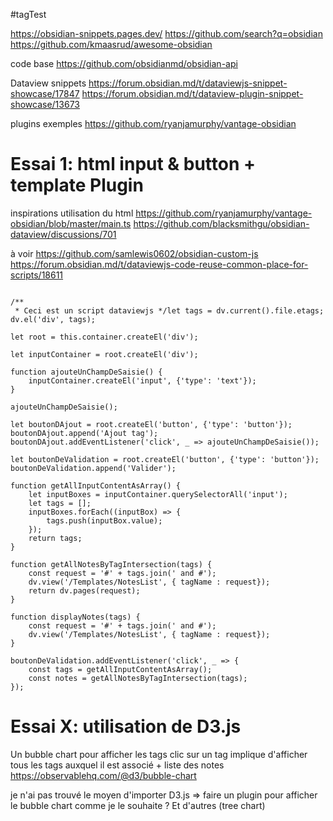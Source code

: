 #tagTest


https://obsidian-snippets.pages.dev/
https://github.com/search?q=obsidian
https://github.com/kmaasrud/awesome-obsidian

code base
https://github.com/obsidianmd/obsidian-api


Dataview snippets
https://forum.obsidian.md/t/dataviewjs-snippet-showcase/17847
https://forum.obsidian.md/t/dataview-plugin-snippet-showcase/13673

plugins exemples
https://github.com/ryanjamurphy/vantage-obsidian

# Essai 1: html input & button + template Plugin

inspirations
utilisation du html
https://github.com/ryanjamurphy/vantage-obsidian/blob/master/main.ts
https://github.com/blacksmithgu/obsidian-dataview/discussions/701


à voir 
https://github.com/samlewis0602/obsidian-custom-js
https://forum.obsidian.md/t/dataviewjs-code-reuse-common-place-for-scripts/18611

```dataviewjs
  
/**  
 * Ceci est un script dataviewjs */let tags = dv.current().file.etags;  
dv.el('div', tags);  
  
let root = this.container.createEl('div');  
  
let inputContainer = root.createEl('div');  
  
function ajouteUnChampDeSaisie() {  
    inputContainer.createEl('input', {'type': 'text'});  
}  
  
ajouteUnChampDeSaisie();  
  
let boutonDAjout = root.createEl('button', {'type': 'button'});  
boutonDAjout.append('Ajout tag');  
boutonDAjout.addEventListener('click', _ => ajouteUnChampDeSaisie());  
  
let boutonDeValidation = root.createEl('button', {'type': 'button'});  
boutonDeValidation.append('Valider');  
  
function getAllInputContentAsArray() {  
    let inputBoxes = inputContainer.querySelectorAll('input');  
    let tags = [];  
    inputBoxes.forEach((inputBox) => {  
        tags.push(inputBox.value);  
    });  
    return tags;  
}  
  
function getAllNotesByTagIntersection(tags) {  
    const request = '#' + tags.join(' and #');  
    dv.view('/Templates/NotesList', { tagName : request});  
    return dv.pages(request);  
}  
  
function displayNotes(tags) {  
    const request = '#' + tags.join(' and #');  
    dv.view('/Templates/NotesList', { tagName : request});  
}  
  
boutonDeValidation.addEventListener('click', _ => {  
    const tags = getAllInputContentAsArray();  
    const notes = getAllNotesByTagIntersection(tags);  
});
```


# Essai X: utilisation de D3.js
Un bubble chart pour afficher les tags
clic sur un tag implique d'afficher tous les tags auxquel il est associé + liste des notes
https://observablehq.com/@d3/bubble-chart

je n'ai pas trouvé le moyen d'importer D3.js
=> faire un plugin pour afficher le bubble chart comme je le souhaite ? Et d'autres (tree chart)
